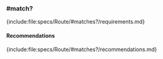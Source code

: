 ### #match?

{include:file:specs/Route/#matches?/requirements.md}

#### Recommendations

{include:file:specs/Route/#matches?/recommendations.md}
